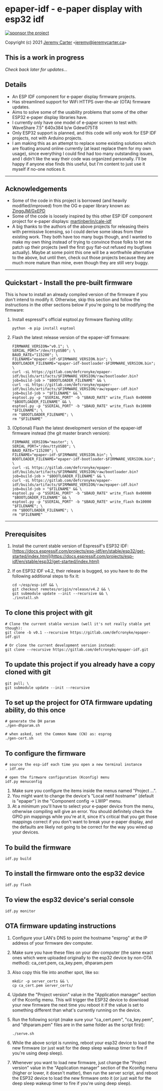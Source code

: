 # epaper-idf - e-paper display with esp32 idf

[![sponsor the project](https://img.shields.io/static/v1?label=Sponsor&message=%E2%9D%A4&logo=GitHub&link=https://github.com/sponsors/defcronyke)](https://github.com/sponsors/defcronyke)

Copyright (c) 2021 [Jeremy Carter](https://eternalvoid.net) `<`[jeremy@jeremycarter.ca](mailto:Jeremy%20Carter%20<jeremy@jeremycarter.ca>?subject=epaper-idf)`>`

## This is a work in progress

_Check back later for updates..._

## Details

- An ESP IDF component for e-paper display firmware projects.
- Has streamlined support for WiFi HTTPS over-the-air (OTA) firmware updates.
- Aims to solve some of the usability problems that some of the other ESP32 e-paper display libraries have.
- I currently only have one model of e-paper screen to test with: WaveShare 7.5" 640x384 b/w Gdew075T8
- Only ESP32 support is planned, and this code will only work for ESP IDF projects, not with Arduino projects.
- I am making this as an attempt to replace some existing solutions which are floating around online currently (at least replace them for my own usage), since everything I could find had too many outstanding issues, and I didn't like the way their code was organized personally. I'll be happy if anyone else finds this useful, but I'm content to just use it myself if no-one notices it.

---

## Acknowledgements

- Some of the code in this project is borrowed (and heavily modified/improved) from the OG e-paper library known as: [ZinggJM/GxEPD](https://github.com/ZinggJM/GxEPD)
- Some of the code is loosely inspired by this other ESP IDF component project for e-paper displays: [martinberlin/cale-idf](https://github.com/martinberlin/cale-idf)
- A big thanks to the authors of the above projects for releasing theirs with permissive licensing, so I could derive some ideas from their existing work. They both have too many bugs though, and I wanted to make my own thing instead of trying to convince those folks to let me patch up their projects (well the first guy flat-out refused my bugfixes actually). Maybe at some point this one will be a worthwhile alternative to the above, but until then, check out those projects because they are much more mature than mine, even though they are still very buggy.

---

## Quickstart - Install the pre-built firmware

This is how to install an already compiled version of the firmware if you don't intend to modify it. Otherwise, skip this section and follow the instructions in the other sections below if you're going to be modifying the firmware:

1. Install espressif's official esptool.py firmware flashing utility:

   ```shell
   python -m pip install esptool
   ```

1. Flash the latest release version of the epaper-idf firmware:

   ```shell
   FIRMWARE_VERSION="v0.1"; \
   SERIAL_PORT="/dev/ttyUSB0"; \
   BAUD_RATE="115200"; \
   FILENAME="epaper-idf-$FIRMWARE_VERSION.bin"; \
   BOOTLOADER_FILENAME="epaper-idf-bootloader-$FIRMWARE_VERSION.bin"; \
   curl -sL https://gitlab.com/defcronyke/epaper-idf/builds/artifacts/$FIRMWARE_VERSION/raw/bootloader.bin?job=build-job > "$BOOTLOADER_FILENAME" && \
   curl -sL https://gitlab.com/defcronyke/epaper-idf/builds/artifacts/$FIRMWARE_VERSION/raw/epaper-idf.bin?job=build-job > "$FILENAME" && \
   esptool.py -p "$SERIAL_PORT" -b "$BAUD_RATE" write_flash 0x00000 "$BOOTLOADER_FILENAME" && \
   esptool.py -p "$SERIAL_PORT" -b "$BAUD_RATE" write_flash 0x10000 "$FILENAME"; \
   rm "$BOOTLOADER_FILENAME"; \
   rm "$FILENAME"
   ```

1. (Optional) Flash the latest development version of the epaper-idf firmware instead (the git master branch version):

   ```shell
   FIRMWARE_VERSION="master"; \
   SERIAL_PORT="/dev/ttyUSB0"; \
   BAUD_RATE="115200"; \
   FILENAME="epaper-idf-$FIRMWARE_VERSION.bin"; \
   BOOTLOADER_FILENAME="epaper-idf-bootloader-$FIRMWARE_VERSION.bin"; \
   curl -sL https://gitlab.com/defcronyke/epaper-idf/builds/artifacts/$FIRMWARE_VERSION/raw/bootloader.bin?job=build-job > "$BOOTLOADER_FILENAME" && \
   curl -sL https://gitlab.com/defcronyke/epaper-idf/builds/artifacts/$FIRMWARE_VERSION/raw/epaper-idf.bin?job=build-job > "$FILENAME" && \
   esptool.py -p "$SERIAL_PORT" -b "$BAUD_RATE" write_flash 0x00000 "$BOOTLOADER_FILENAME" && \
   esptool.py -p "$SERIAL_PORT" -b "$BAUD_RATE" write_flash 0x10000 "$FILENAME"; \
   rm "$BOOTLOADER_FILENAME"; \
   rm "$FILENAME"
   ```

---

## Prerequisites

1. Install the current stable version of Espressif's ESP32 IDF:  
   [https://docs.espressif.com/projects/esp-idf/en/stable/esp32/get-started/index.html](https://docs.espressif.com/projects/esp-idf/en/stable/esp32/get-started/index.html)
2. If on ESP32 IDF v4.2, their release is bugged, so you have to do the following additional steps to fix it:

   ```shell
   cd ~/esp/esp-idf && \
   git checkout remotes/origin/release/v4.2 && \
   git submodule update --init --recursive && \
   ./install.sh
   ```

## To clone this project with git

```shell
# Clone the current stable version (well it's not really stable yet though):
git clone -b v0.1 --recursive https://gitlab.com/defcronyke/epaper-idf.git

# Or clone the current development version instead:
git clone --recursive https://gitlab.com/defcronyke/epaper-idf.git
```

## To update this project if you already have a copy cloned with git

```shell
git pull; \
git submodule update --init --recursive
```

## To set up the project for OTA firmware updating ability, do this once

```shell
# generate the DH param
./gen-dhparam.sh

# when asked, set the Common Name (CN) as: esprog
./gen-cert.sh
```

## To configure the firmware

```shell
# source the esp-idf each time you open a new terminal instance
. idf.env

# open the firmware configuration (Kconfig) menu
idf.py menuconfig
```

1. Make sure you configure the items inside the menus named "Project ...".
2. You might want to change the device's "Local netif hostname" (default is "epaper") in the "Component config -> LWIP" menu.
3. At a minimum you'll have to select your e-paper device from the menu, otherwise compiling will give an error. You should definitely check the GPIO pin mappings while you're at it, since it's critical that you get those mappings correct if you don't want to break your e-paper display, and the defaults are likely not going to be correct for the way you wired up your devices.

## To build the firmware

```shell
idf.py build
```

## To install the firmware onto the esp32 device

```shell
idf.py flash
```

## To view the esp32 device's serial console

```shell
idf.py monitor
```

## OTA firmware updating instructions

1. Configure your LAN's DNS to point the hostname "esprog" at the IP address of your firmware dev computer.
2. Make sure you have these files on your dev computer (the same exact ones which were uploaded originally to the esp32 device by non-OTA method): ca_cert.pem, ca_key.pem, dhparam.pem
3. Also copy this file into another spot, like so:

   ```shell
   mkdir -p server_certs && \
   cp ca_cert.pem server_certs/
   ```

4. Update the "Project version" value in the "Application manager" section of the Kconfig menu. This will trigger the ESP32 device to download your new firmware the next time you reboot it if the value is set to something different than what's currently running on the device.
5. Run the following script (make sure your "ca_cert.pem", "ca_key.pem", and "dhparam.pem" files are in the same folder as the script first):

   ```shell
   ./serve.sh
   ```

6. While the above script is running, reboot your esp32 device to load the new firmware (or just wait for the deep sleep wakeup timer to fire if you're using deep sleep).
7. Whenever you want to load new firmware, just change the "Project version" value in the "Application manager" section of the Kconfig menu (higher or lower, it doesn't matter), then run the server script, and reboot the ESP32 device to load the new firmware onto it (or just wait for the deep sleep wakeup timer to fire if you're using deep sleep).
